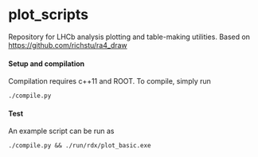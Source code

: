 plot_scripts
========

Repository for LHCb analysis plotting and table-making utilities.
Based on https://github.com/richstu/ra4_draw


#### Setup and compilation
Compilation requires c++11 and ROOT. To compile, simply run

    ./compile.py
    
#### Test
An example script can be run as

    ./compile.py && ./run/rdx/plot_basic.exe 
